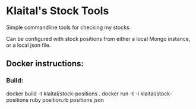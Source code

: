 # Klaital's Stock Tools
Simple commandline tools for checking my stocks.

Can be configured with stock positions from either a local Mongo instance, or a local json file.

## Docker instructions:

### Build:

docker build -t klaital/stock-positions .
docker run -t -i klaital/stock-positions ruby position.rb positions.json
